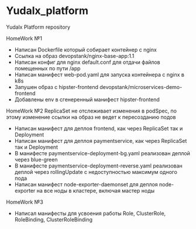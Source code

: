 # Yudalx_platform
Yudalx Platform repository

HomeWork №1

- Написан Dockerfile который собирает контейнер с nginx
- Ссылка на образ devopstank/nginx-base-app:1.1
- Написан конфиг для nginx default.conf для отдачи файлов помещенных по пути /app
- Написан манифест web-pod.yaml для запуска контейнера с nginx в k8s
- Запушен образ с hipster-frontend devopstank/microservices-demo-frontend
- Добавлены env в сгенеренный манифест hipster-frontend

HomeWork №2
ReplicaSet не отслеживает изменения в podSpec, по этому изменение ссылки на образ не ведет к пересозданию подов
- Написан манифест для деплоя frontend, как через ReplicaSet так и Deployment
- Написан манифест для деплоя paymentservice, как через ReplicaSet так и Deployment
- В манифесте paymentservice-deployment-bg.yaml реализован деплой через blue-green
- В манифесте paymentservice-deployment-reverse.yaml реализован деплой через rollingUpdate с недоступностью максимум одного пода
- Написан манифест node-exporter-daemonset для деплоя node-exporter на все ноды в кластере, включая мастер ноды

HomeWork №3
- Написал манифесты для усвоения работы Role, ClusterRole, RoleBinding, ClusterRoleBinding

